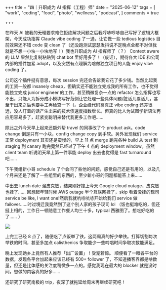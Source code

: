 +++
title = "四｜升职成为 AI 指挥（工程）师"
date = "2025-06-12"
tags = [
    "work",
    "coding",
    "food",
    "photo",
    "wellness",
    "podcast",
]
comments = true

+++

在昨天 AI 被我的~~无理~~要求难住拒绝解决问题之后我哼哧哼哧自己写好了逻辑大框架，今天成功指挥 Claude vibe coding 了一通，让它做一些 tedious logistics 目前效果还不错 code 变 clean 了（还没跑测试瑟瑟发抖说不定晚点全都不对但我就是不想一小块一小块地写！）我也升职成为 AI 指挥师了（？） Context aware 的 LLM 果然比复制粘贴到 chat bot 里好用多了！（废话），期待各大 IDE 和公司内部的插件加紧 adopt，以及突然有点理解为啥做独立项目的人能 enjoy vibe coding 了。

公司这个插件挺有意思，每次 session 完还会告诉我它花了多少钱。当然比起我的工资一般都 insanely cheap，但确实还不能独立完成我的所有工作，也不觉得能独立完成 junior engineer 的工作，甚至稍微复杂一点的 refactor 怎么指挥也写不出，只能人为拆分成小模块写好范例让它处理一些具体问题/脏活儿累活儿，甚至干出来之后也要手工再检查一下（。企业级代码离真正 vibe coding 还差很远，没人盯着的话产生出来的技术债速度指数增长。但真的比人为试图学新语法再应用容易多了，赶紧变聪明来替代我更多工作吧……

除此之外今天早上起来还额外帮 travel 的同事改了个 product ask。code change 倒是只有一小块，config change copy 到手软。另外发现我们 service 正常 deployment 其实还是蛮慢的，早上 11 点 merge 跑完各种 build 从 test 到 staging 到 canary 跑完竟然已经过了下午 4 点的 deployment window。虽然 client team 听说明天早上第一件事能 deploy 出去也觉得是 fast turnaround 吧…… 

下午我组新小哥 schedule 了个会问了些他的问题，感觉自己还是有用的，以及几个月来还是了解了一些组里的东西的，至少新小哥的问题都能答上来……

中出去 lunch date 溜皮克敏，结果刚好撞上今天 Google cloud outage，皮克敏也挂了…… 回想起年轻时候 AWS outage 半个互联网挂了，skip 看着没挂的现司 service be like, I want one!然后我就吭哧吭哧开始给我们 service 做 failover……时过境迁我竟然到了这个别人家的孩子现司 lol （饭也挺难吃的，但还挺上相的，工作日一顿随意工作餐人均三十多，typical 西雅图了。想吃好吃的了…… ）

![](https://media.douchi.space/douchi/media_attachments/files/114/674/812/300/188/754/original/d6556e8954e08c5c.png)

上完工已经 8 点了，随便吃了点饭举了铁，这两周真的好少举铁。打算切割每次举铁的时间，甚至多加点 calisthenics 争取能少一些吟唱时间争取次数能满足。

晚上发现她乡上竟然有人推荐「出厂设置」！受宠若惊。 顺便看了一眼各平台的数据，发现各平台加起来应该已经有 500+ follower 了，不知道播客界都是啥数量，但还是比体感的关注度稍微多一点的。感觉我现在最大的 blocker 就是没时间，想做的内容真的好多……

还研究了研究南极的 trip，夜深了就拖延给周末再继续研究吧！